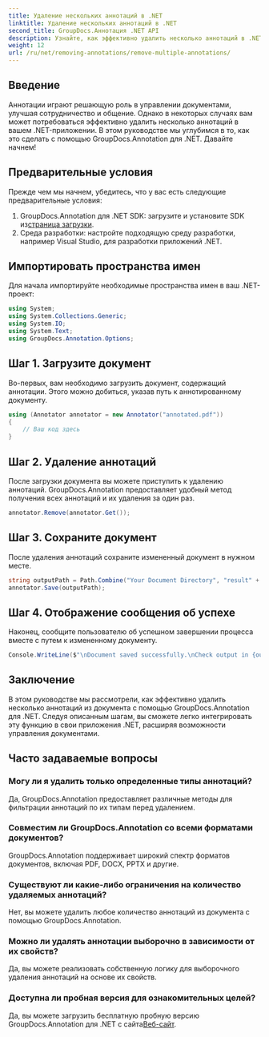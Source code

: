 ```yaml
---
title: Удаление нескольких аннотаций в .NET
linktitle: Удаление нескольких аннотаций в .NET
second_title: GroupDocs.Аннотация .NET API
description: Узнайте, как эффективно удалить несколько аннотаций в .NET с помощью GroupDocs.Annotation. Следуйте нашему пошаговому руководству для плавной интеграции в ваши приложения.
weight: 12
url: /ru/net/removing-annotations/remove-multiple-annotations/
---
```

## Введение
Аннотации играют решающую роль в управлении документами, улучшая сотрудничество и общение. Однако в некоторых случаях вам может потребоваться эффективно удалить несколько аннотаций в вашем .NET-приложении. В этом руководстве мы углубимся в то, как это сделать с помощью GroupDocs.Annotation для .NET. Давайте начнем!
## Предварительные условия
Прежде чем мы начнем, убедитесь, что у вас есть следующие предварительные условия:
1.  GroupDocs.Annotation для .NET SDK: загрузите и установите SDK из[страница загрузки](https://releases.groupdocs.com/annotation/net/).
2. Среда разработки: настройте подходящую среду разработки, например Visual Studio, для разработки приложений .NET.

## Импортировать пространства имен
Для начала импортируйте необходимые пространства имен в ваш .NET-проект:
```csharp
using System;
using System.Collections.Generic;
using System.IO;
using System.Text;
using GroupDocs.Annotation.Options;
```
## Шаг 1. Загрузите документ
Во-первых, вам необходимо загрузить документ, содержащий аннотации. Этого можно добиться, указав путь к аннотированному документу.
```csharp
using (Annotator annotator = new Annotator("annotated.pdf"))
{
    // Ваш код здесь
}
```
## Шаг 2. Удаление аннотаций
После загрузки документа вы можете приступить к удалению аннотаций. GroupDocs.Annotation предоставляет удобный метод получения всех аннотаций и их удаления за один раз.
```csharp
annotator.Remove(annotator.Get());
```
## Шаг 3. Сохраните документ
После удаления аннотаций сохраните измененный документ в нужном месте.
```csharp
string outputPath = Path.Combine("Your Document Directory", "result" + Path.GetExtension("input.pdf"));
annotator.Save(outputPath);
```
## Шаг 4. Отображение сообщения об успехе
Наконец, сообщите пользователю об успешном завершении процесса вместе с путем к измененному документу.
```csharp
Console.WriteLine($"\nDocument saved successfully.\nCheck output in {outputPath}.");
```

## Заключение
В этом руководстве мы рассмотрели, как эффективно удалить несколько аннотаций из документа с помощью GroupDocs.Annotation для .NET. Следуя описанным шагам, вы сможете легко интегрировать эту функцию в свои приложения .NET, расширяя возможности управления документами.
## Часто задаваемые вопросы
### Могу ли я удалить только определенные типы аннотаций?
Да, GroupDocs.Annotation предоставляет различные методы для фильтрации аннотаций по их типам перед удалением.
### Совместим ли GroupDocs.Annotation со всеми форматами документов?
GroupDocs.Annotation поддерживает широкий спектр форматов документов, включая PDF, DOCX, PPTX и другие.
### Существуют ли какие-либо ограничения на количество удаляемых аннотаций?
Нет, вы можете удалить любое количество аннотаций из документа с помощью GroupDocs.Annotation.
### Можно ли удалять аннотации выборочно в зависимости от их свойств?
Да, вы можете реализовать собственную логику для выборочного удаления аннотаций на основе их свойств.
### Доступна ли пробная версия для ознакомительных целей?
 Да, вы можете загрузить бесплатную пробную версию GroupDocs.Annotation для .NET с сайта[Веб-сайт](https://releases.groupdocs.com/annotation/net/).